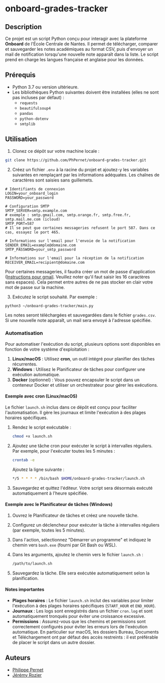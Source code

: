 # onboard-grades-tracker

## Description

Ce projet est un script Python conçu pour interagir avec la plateforme **Onboard** de l'École Centrale de Nantes. Il permet de télécharger, comparer et sauvegarder les notes académiques au format CSV, puis d'envoyer un mail de notification lorsqu'une nouvelle note apparaît dans la liste. Le script prend en charge les langues française et anglaise pour les données.

## Prérequis

- Python 3.7 ou version ultérieure.
- Les bibliothèques Python suivantes doivent être installées (elles ne sont pas incluses par défaut) :
  - `requests`
  - `beautifulsoup4`
  - `pandas`
  - `python-dotenv`
  - `smtplib`

## Utilisation
1. Clonez ce dépôt sur votre machine locale :
```bash
git clone https://github.com/PhPernet/onboard-grades-tracker.git
```

2. Créez un fichier `.env` à la racine du projet et ajoutez-y les variables suivantes en remplaçant par les informations adéquates. Les chaînes de caractères sont saisies sans guillemets.
```env
# Identifiants de connexion
LOGIN=your_onboard_login
PASSWORD=your_password

# Configuration SMTP
SMTP_SERVER=smtp.example.com
# exemple : smtp.gmail.com, smtp.orange.fr, smtp.free.fr, smtp.mail.me.com (icloud)
SMTP_PORT=587
# Il se peut que certaines messageries refusent le port 587. Dans ce cas, essayez le port 465.

# Informations sur l'email pour l'envoie de la notification
SENDER_EMAIL=example@domaine.com
SMTP_PASSWORD=your_smtp_password

# Informations sur l'email pour la réception de la notification
RECEIVER_EMAIL=recipient@domaine.com
```

Pour certaines messageries, il faudra créer un mot de passe d'application ([Instructions pour gmail](https://support.google.com/accounts/answer/185833?hl=fr). Veuillez noter qu'il faut saisir les 16 caractères sans espaces).  Cela permet entre autres de ne pas stocker en clair votre mot de passe sur la machine.

3. Exécutez le script souhaité. Par exemple :
```bash
python3 ~/onboard-grades-tracker/main.py
```

Les notes seront téléchargées et sauvegardées dans le fichier `grades.csv`.
Si une nouvelle note apparaît, un mail sera envoyé à l'adresse spécifiée.

### Automatisation

Pour automatiser l'exécution du script, plusieurs options sont disponibles en fonction de votre système d'exploitation :

1. **Linux/macOS** : Utilisez **cron**, un outil intégré pour planifier des tâches récurrentes.
2. **Windows** : Utilisez le Planificateur de tâches pour configurer une exécution automatique.
3. **Docker** (optionnel) : Vous pouvez encapsuler le script dans un conteneur Docker et utiliser un orchestrateur pour gérer les exécutions.

#### Exemple avec cron (Linux/macOS)

Le fichier `launch.sh` inclus dans ce dépôt est conçu pour faciliter l'automatisation. Il gère les journaux et limite l'exécution à des plages horaires spécifiques.

1. Rendez le script exécutable :
   ```bash
   chmod +x launch.sh
   ```

2. Ajoutez une tâche cron pour exécuter le script à intervalles réguliers. Par exemple, pour l'exécuter toutes les 5 minutes :
   ```bash
   crontab -e
   ```

   Ajoutez la ligne suivante :
   ```bash
   */5 * * * * /bin/bash $HOME/onboard-grades-tracker/launch.sh
   ```

3. Sauvegardez et quittez l'éditeur. Votre script sera désormais exécuté automatiquement à l'heure spécifiée.

#### Exemple avec le Planificateur de tâches (Windows)

1. Ouvrez le Planificateur de tâches et créez une nouvelle tâche.

2. Configurez un déclencheur pour exécuter la tâche à intervalles réguliers (par exemple, toutes les 5 minutes).

3. Dans l'action, sélectionnez "Démarrer un programme" et indiquez le chemin vers `bash.exe` (fourni par Git Bash ou WSL).

4. Dans les arguments, ajoutez le chemin vers le fichier `launch.sh` :
   ```bash
   /path/to/launch.sh
   ```

5. Sauvegardez la tâche. Elle sera exécutée automatiquement selon la planification.

#### Notes importantes

- **Plages horaires** : Le fichier `launch.sh` inclut des variables pour limiter l'exécution à des plages horaires spécifiques (`START_HOUR` et `END_HOUR`).
- **Journaux** : Les logs sont enregistrés dans un fichier `cron.log` et sont automatiquement tronqués pour éviter une croissance excessive.
- **Permissions** : Assurez-vous que les chemins et permissions sont correctement configurés pour éviter les erreurs lors de l'exécution automatique. En particulier sur macOS, les dossiers Bureau, Documents et Téléchargement ont par défaut des accès restreints : il est préférable de placer le script dans un autre dossier.

## Auteurs

- [Philippe Pernet](https://github.com/PhPernet)
- [Jérémy Rozier](https://github.com/JeremyRozier)
